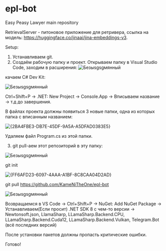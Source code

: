 # epl-bot
Easy Peasy Lawyer main repository

RetrievalServer - питоновое приложение для ретривера, ссылка на модель: https://huggingface.co/jinaai/jina-embeddings-v3.

Setup:
1. Устанавливаем git.
2. Создаём рабочую папку и проект.
Открываем папку в Visual Studio Code, заходим в расширения:
![Безыsgsgмянный](https://github.com/user-attachments/assets/0e6867e5-2a1b-4183-9886-7b7cd20ecc0c)

качаем C# Dev Kit:

![Безыsgsgмянный](https://github.com/user-attachments/assets/c965a634-3b31-426c-815f-b69c7c3034ac)

Ctrl+Shift+P -> .NET: New Project -> Console.App -> Вписываем название -> т.д до завершения.

В файлах проекта должны появиться 3 новые папки, одна из которых папка с вписанным названием:

![{2BA4FBE3-DB7E-45DF-9A5A-A5DFAD0383E5}](https://github.com/user-attachments/assets/6ecc399c-361b-446f-94c4-255da502a6ce)

Удаляем файл Program.cs из этой папки.

3.  git pull-аем этот репозиторий в эту папку:

![Безыsgsgмянный](https://github.com/user-attachments/assets/22bcd6c8-aee7-4817-b9a3-939d0c6d293c)

git init

![{FF6AFD23-6097-4AAA-A1BF-8C8CAA04D2AD}](https://github.com/user-attachments/assets/fc404cf3-8149-4ac3-ac52-15c57cfeda74)

git pull https://github.com/KameNiTheOne/epl-bot

![Безыsgsgмянный](https://github.com/user-attachments/assets/fc60c85c-3e6e-40e7-bb38-fa41c1051f69)

Возвращаемся в VS Code -> Ctrl+Shift+P -> NuGet: Add NuGet Package -> Устанавливаем(Если просит) .NET SDK 8 с чем-то версии -> Newtonsoft.json, LlamaSharp, LLamaSharp.Backend.CPU, LLamaSharp.Backend.Cuda12, LLamaSharp.Backend.Vulkan, Telegram.Bot (всё последних версий)

После установки пакетов должны пропасть критические ошибки.

Готово!
